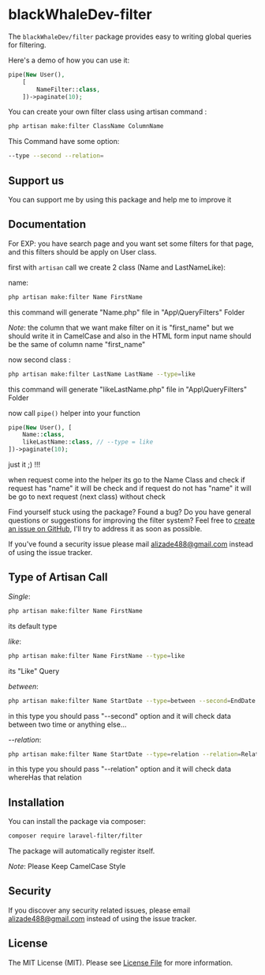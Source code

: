 # blackWhaleDev-filter

The `blackWhaleDev/filter` package provides easy to writing global queries for filtering.

Here's a demo of how you can use it:

```php
pipe(New User(),
    [
        NameFilter::class,
    ])->paginate(10);
```

You can create your own filter class using artisan command :
```bash
php artisan make:filter ClassName ColumnName 
``` 

This Command have some option:
```bash
--type --second --relation=
```

## Support us

You can support me by using this package and help me to improve it

## Documentation


For EXP: you have search page and you want set some filters for that page, 
and this filters should be apply on User class.

first with `artisan` call we create 2 class (Name and LastNameLike):

name:
```bash
php artisan make:filter Name FirstName
```
this command will generate "Name.php" file in "App\QueryFilters" Folder

*Note*: the column that we want make filter on it is "first_name" but we should write it in CamelCase and also
in the HTML form input name should be the same of column name "first_name"

now second class :
```bash
php artisan make:filter LastName LastName --type=like
```
this command will generate "likeLastName.php" file in "App\QueryFilters" Folder

now call `pipe()` helper into your function

```php
pipe(New User(), [
    Name::class,
    likeLastName::class, // --type = like
])->paginate(10);
```
just it ;) !!!

when request come into the helper its go to the Name Class and check if request has "name"
it will be check and if request do not has "name" it will be go to next request (next class) without check


Find yourself stuck using the package? Found a bug? Do you have general questions or suggestions for improving the filter system? Feel free to [create an issue on GitHub](https://github.com/usee1993/usee-filter/issues), I'll try to address it as soon as possible.

If you've found a security issue please mail [alizade488@gmail.com](mailto:alizade488@gmail.com) instead of using the issue tracker.

## Type of Artisan Call
*Single*: 

```bash
php artisan make:filter Name FirstName
```

its default type

*like*: 

```bash
php artisan make:filter Name FirstName --type=like
```

its "Like" Query

*between*: 

```bash
php artisan make:filter Name StartDate --type=between --second=EndDate
```

in this type you should pass "--second" option and it will check data between two time
or anything else...

*--relation*: 

```bash
php artisan make:filter Name StartDate --type=relation --relation=RelationName
```

in this type you should pass "--relation" option  and it will check data whereHas that relation

## Installation

You can install the package via composer:

``` bash
composer require laravel-filter/filter
```

The package will automatically register itself.

*Note*: Please Keep CamelCase Style


## Security

If you discover any security related issues, please email alizade488@gmail.com instead of using the issue tracker.

## License

The MIT License (MIT). Please see [License File](LICENSE.md) for more information.
